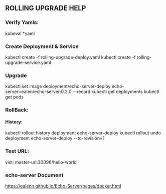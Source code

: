 ## ROLLING UPGRADE HELP
### Verify Yamls:
kubeval *yaml 

### Create Deployment & Service
kubectl create -f rolling-upgrade-deploy.yaml
kubectl create -f rolling-upgrade-service.yaml

### Upgrade
kubectl set image deployment/echo-server-deploy echo-server=ealen/echo-server:0.2.0 --record
kubectl get deployments
kubectl get pods

### RollBack:
#### History:
kubectl rollout history deployment echo-server-deploy
kubectl rollout undo deployment echo-server-deploy --to-revision=1 


### Test URL:
vist:  master-url:30096/hello-world

### echo-server Document
https://ealenn.github.io/Echo-Server/pages/docker.html

